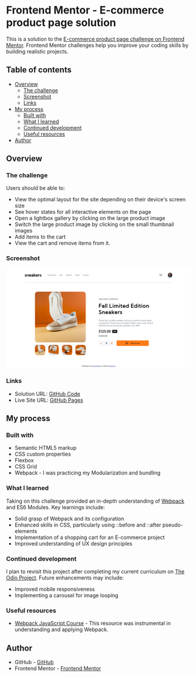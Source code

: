 # Frontend Mentor - E-commerce product page solution

This is a solution to the [E-commerce product page challenge on Frontend Mentor](https://www.frontendmentor.io/challenges/ecommerce-product-page-UPsZ9MJp6). Frontend Mentor challenges help you improve your coding skills by building realistic projects.

## Table of contents

- [Overview](#overview)
  - [The challenge](#the-challenge)
  - [Screenshot](#screenshot)
  - [Links](#links)
- [My process](#my-process)
  - [Built with](#built-with)
  - [What I learned](#what-i-learned)
  - [Continued development](#continued-development)
  - [Useful resources](#useful-resources)
- [Author](#author)

## Overview

### The challenge

Users should be able to:

- View the optimal layout for the site depending on their device's screen size
- See hover states for all interactive elements on the page
- Open a lightbox gallery by clicking on the large product image
- Switch the large product image by clicking on the small thumbnail images
- Add items to the cart
- View the cart and remove items from it.

### Screenshot

![Screenshot](image.png)

### Links

- Solution URL: [GitHub Code](https://github.com/karldreta/Frontend-Mentor---E-commerce-product-page)
- Live Site URL: [GitHub Pages](https://karldreta.github.io/Frontend-Mentor---E-commerce-product-page)

## My process

### Built with

- Semantic HTML5 markup
- CSS custom properties
- Flexbox
- CSS Grid
- Webpack - I was practicing my Modularization and bundling

### What I learned

Taking on this challenge provided an in-depth understanding of [Webpack](https://webpack.js.org/) and ES6 Modules. Key learnings include:

- Solid grasp of Webpack and its configuration
- Enhanced skills in CSS, particularly using ::before and ::after pseudo-elements
- Implementation of a shopping cart for an E-commerce project
- Improved understanding of UX design principles

### Continued development

I plan to revisit this project after completing my current curriculum on [The Odin Project](https://www.theodinproject.com/). Future enhancements may include:

- Improved mobile responsiveness
- Implementing a carousel for image looping

### Useful resources

- [Webpack JavaScript Course](https://www.theodinproject.com/lessons/node-path-javascript-webpack) - This resource was instrumental in understanding and applying Webpack.

## Author

- GitHub - [GitHub](https://github.com/karldreta)
- Frontend Mentor - [Frontend Mentor](https://www.frontendmentor.io/profile/karldreta)
